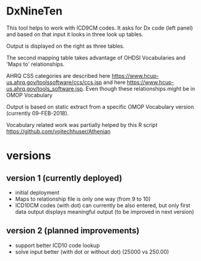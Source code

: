 # DxNineTen

This tool helps to work with ICD9CM codes. It asks for Dx code (left panel) and based on that input it looks in three look up tables.

Output is displayed on the right as three tables.

The second mapping table takes advantage of OHDSI Vocabularies and 'Maps to' relationships.

AHRQ CSS categories are described here https://www.hcup-us.ahrq.gov/toolssoftware/ccs/ccs.jsp and here https://www.hcup-us.ahrq.gov/tools_software.jsp. Even though these relationships might be in OMOP Vocabulary

Output is based on static extract from a specific OMOP Vocabulary version (currently 09-FEB-2018).

Vocabulary related work was partially helped by this R script https://github.com/vojtechhuser/Athenian





# versions

## version 1 (currently deployed)
- initial deployment
- Maps to relationship file is only one way (from 9 to 10)
- ICD10CM codes (with dot) can currently be also entered, but only first data output displays meaningful output (to be improved in next version)

## version 2 (planned improvements)
- support better ICD10 code lookup
- solve input better (with dot or without dot) (25000 vs 250.00) 

